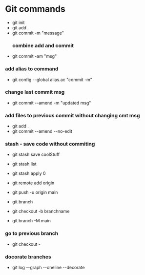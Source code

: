 # Git commands

- git init
- git add .
- git commit -m "message"
  ### combine add and commit
- git commit -am "msg"

### add alias to command

- git config --global alias.ac "commit -m"

### change last commit msg

- git commit --amend -m "updated msg"

### add files to previous commit without changing cmt msg

- git add .
- git commit --amend --no-edit

### stash - save code without commiting

- git stash save coolStuff
- git stash list
- git stash apply 0

- git remote add origin
- git push -u origin main

- git branch
- git checkout -b branchname
- git branch -M main

### go to previous branch

- git checkout -

### docorate branches

- git log --graph --oneline --decorate
